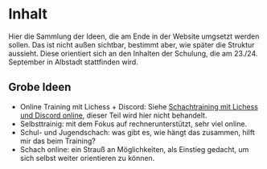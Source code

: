 # Inhalt

Hier die Sammlung der Ideen, die am Ende in der Website umgsetzt werden sollen. Das ist nicht außen sichtbar, bestimmt aber, wie später die Struktur aussieht. Diese orientiert sich an den Inhalten der Schulung, die am 23./24. September in Albstadt stattfinden wird.

## Grobe Ideen

* Online Training mit Lichess + Discord: Siehe [Schachtraining mit Lichess und Discord online](https://schachtraining-lichess-discord.netlify.app/), dieser Teil wird hier nicht behandelt.
* Selbsttrainig: mit dem Fokus auf rechnerunterstützt, sehr viel online.
* Schul- und Jugendschach: was gibt es, wie hängt das zusammen, hilft mir das beim Training?
* Schach online: ein Strauß an Möglichkeiten, als Einstieg gedacht, um sich selbst weiter orientieren zu können.